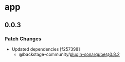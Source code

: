 # app

## 0.0.3

### Patch Changes

- Updated dependencies [f257398]
  - @backstage-community/plugin-sonarqube@0.8.2
